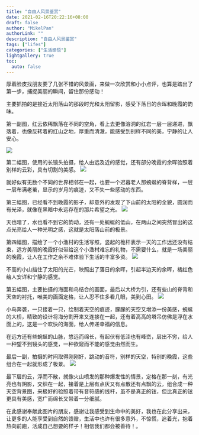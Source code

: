 ```yaml
---
title: "自由人风景鉴赏"
date: 2021-02-16T20:22:16+08:00
draft: false
author: "MikelPan"
authorLink: ""
description: "自由人风景鉴赏"
tags: ["lifes"]
categories: ["生活感悟"]
lightgallery: true
toc:
  auto: false
---
```


厚着脸皮找朋友要了几张不错的风景画，来做一次欣赏和小小点评，也算是踏出了第一步，捕捉美丽的瞬间，留住那份感动！

主要抓拍的是接近太阳落山的那段时光和太阳留影，感受下落日的余晖和晚霞的韵味。

第一副图，红云依稀飘落在不同的空角，看上去更像溶洞的红岩一层一层递进，飘落着，也像反转着的红山之地，厚重而清澈，能感受到别样不同的美，宁静的让人安心。

![](http://120.79.77.84:9090/images/01.png)

第二幅图，使用的长镜头拍摄，给人由远及近的感觉，还有部分晚霞的余晖验照着别样的云彩，具有切割的美感。
![](
https://upload-images.jianshu.io/upload_images/9415503-c31d3c3672161a20.jpg?imageMogr2/auto-orient/strip|imageView2/2/w/960/format/webp)

就好似有无数个不同的世界相邻在一起，也要一个迟暮老人那蜿蜒的脊背样，一层一层布满老茧，显示的岁月的痕迹，又不失一些感动的东西。


第三幅图，已经看不到晚霞的影子，却意外的发现了下山前的太阳的全貌，圆润而有光泽，就像在黑暗中永远存在的那片希望之光。
![](https://upload-images.jianshu.io/upload_images/9415503-d00ce1929a954b81.jpg?imageMogr2/auto-orient/strip|imageView2/2/w/818/format/webp)

天也暗了，水也看不到它的韵动，还有一处蜿蜒的低山，在两山之间突然冒出的这点光亮给人一种光明之感，这就是太阳落山前的极景。


第四幅图，描绘了一个小渔村的生活写照，竖起的桅杆表示一天的工作远还没有结束，远方美丽的晚霞好似带给这个小渔村难忘的礼物，不需要什么，就是一场美丽的晚霞，让人在工作之余不难体验下生活的丰富多资。
![](https://upload-images.jianshu.io/upload_images/9415503-53cab7d50672c7d0.jpg?imageMogr2/auto-orient/strip|imageView2/2/w/960/format/webp)

不高的小山挡住了太阳的光芒，映照出了落日的余晖，引起半边天的余晖，橘红色给人安详和宁静的感觉。


第五幅图，主要拍摄的海面和鸟结合的画面，最后以大桥为引，还有些山的脊背和天空的衬托，唯美的画面定格，让人忍不住多看几眼，美到心田。
![](https://upload-images.jianshu.io/upload_images/9415503-705b8a8b59b92545.jpg?imageMogr2/auto-orient/strip|imageView2/2/w/960/format/webp)

小鸟奔袭，一只接着一只，绘制着天空的痕迹，朦朦的天空又增添一份美感，蜿蜒的大桥，精致的设计将海分割开来又连接在一起，还有着高高的塔吊仿佛是浮在水面上的，这是一个欢快的海面，给人传递幸福的信息。

在远方还有些蜿蜒的山脉，悠远而绵长，有起伏有低洼也有峰峦，层出不穷，给人一种望不到镜头的感觉，一种欲窥而不能的感觉由然而生。


最后一副，拍摄的时间取得刚刚好，跳动的音符，别样的天空，特别的晚霞，这些组合在一起就形成了极景。
![](https://upload-images.jianshu.io/upload_images/9415503-b3ed4db9f5a3ab96.jpg?imageMogr2/auto-orient/strip|imageView2/2/w/1200/format/webp)

最下层的云，浮而不散，就像火山喷发的那种爆发性的情景，定格在那一刻，有光亮也有阴影，交织在一起，接着是上层有点灰又有点散还有点飘的云，组合成一种天空背景图，来极好的验照着带有音符感的线杆，虽不是真正的铉，但比真正的铉更具有美感，宽广而绵长又带着一分细腻。


在此感谢奉献此图片的朋友，感谢让我感受到生命中的美好，我也在此分享出来，让更多的人能享受到自然的馈赠，生活中也许有很多意外，不惊慌，追着光，抱着热向前跑，活成自己想要的样子！相信我们都会被善待！。

